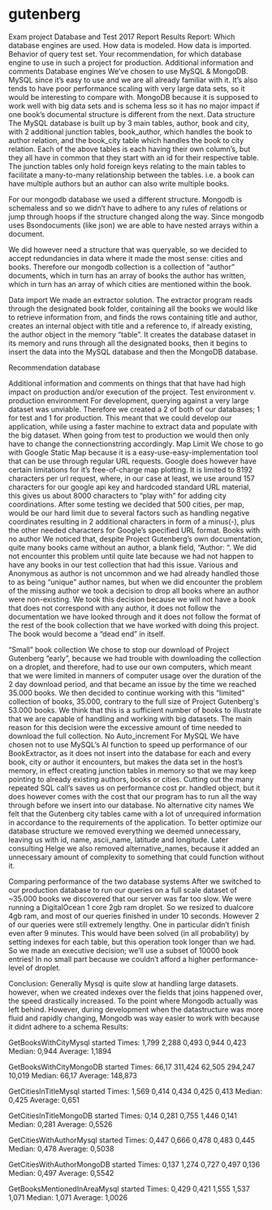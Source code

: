 # gutenberg
Exam project Database and Test 2017
Report Results
Report:
Which database engines are used.
How data is modeled.
How data is imported.
Behavior of query test set.
Your recommendation, for which database engine to use in such a project for production.
Additional information and comments
Database engines
We’ve chosen to use MySQL & MongoDB.
MySQL since it’s easy to use and we are all already familiar with it. 
It’s also tends to have poor performance scaling with very large data sets, so it would be interesting to compare with.
MongoDB because it is supposed to work well with big data sets and is schema less so it has no major impact if one book’s documental structure is different from the next.
Data structure
The MySQL database is built up by 3 main tables, author, book and city, with 2 additional junction tables, book_author, which handles the book to author relation, and the book_city table which handles the book to city relation.
Each of the above tables is each having their own column’s, but they all have in common that they start with an id for their respective table.
The junction tables only hold foreign keys relating to the main tables to facilitate a many-to-many relationship between the tables. i.e. a book can have multiple authors but an author can also write multiple books.
 
For our mongodb database we used a different structure. Mongodb is schemaless and so we didn’t have to adhere to any rules of relations or jump through hoops if the structure changed along the way. Since mongodb uses Bsondocuments (like json) we are able to have nested arrays within a document.
 
We did however need a structure that was queryable, so we decided to accept redundancies in data where it made the most sense: cities and books.
Therefore our mongodb collection is a collection of “author” documents, which in turn has an array of books the author has written, which in turn has an array of which cities are mentioned within the book.
 
 
Data import
We made an extractor solution.
The extractor program reads through the designated book folder, containing all the books we would like to retrieve information from, and finds the rows containing title and author, creates an internal object with title and a reference to, if already existing, the author object in the memory “table”.
It creates the database dataset in its memory and runs through all the designated books, then it begins to insert the data into the MySQL database and then the MongoDB database.
 
 
 
Recommendation database
 
 
 
 
Additional information and comments on things that that have had high impact on production and/or execution of the project.
Test environment v. production environment
For development, querying against a very large dataset was unviable. Therefore we created a 2 of both of our databases; 1 for test and 1 for production. This meant that we could develop our application, while using a faster machine to extract data and populate with the big dataset.
When going from test to production we would then only have to change the connectionstring accordingly.
Map Limit
We chose to go with Google Static Map because it is a easy-use-easy-implementation tool that can be use through regular URL requests.
Google does however have certain limitations for it’s free-of-charge map plotting.
It is limited to 8192 characters per url request, where, in our case at least, we use around 157 characters for our google api key and hardcoded standard URL material, this gives us about 8000 characters to “play with” for adding city coordinations. After some testing we decided that 500 cities, per map, would be our hard limit due to several factors such as handling negative coordinates resulting in 2 additional characters in form of a minus(-), plus the other needed characters for Google’s specified URL format.
Books with no author
We noticed that, despite Project Gutenberg’s own documentation, quite many books came without an author, a blank field, “Author: “. We did not encounter this problem until quite late because we had not happen to have any books in our test collection that had this issue.
Various and Anonymous as author is not uncommon and we had already handled those to as being “unique” author names, but when we did encounter the problem of the missing author we took a decision to drop all books where an author were non-existing.
We took this decision because we will not have a book that does not correspond with any author, it does not follow the documentation we have looked through and it does not follow the format of the rest of the book collection that we have worked with doing this project.
The book would become a “dead end” in itself.
 
“Small” book collection
We chose to stop our download of Project Gutenberg “early”, because we had trouble with downloading the collection on a droplet, and therefore, had to use our own computers, which meant that we were limited in manners of computer usage over the duration of the 2 day download period, and that became an issue by the time we reached 35.000 books.
We then decided to continue working with this “limited” collection of books, 35.000, contrary to the full size of Project Gutenberg's 53.000 books.
We think that this is a sufficient number of books to illustrate that we are capable of handling and working with big datasets.
The main reason for this decision were the excessive amount of time needed to download the full collection.
No Auto_increment For MySQL
We have chosen not to use MySQL’s AI function to speed up performance of our BookExtractor, as it does not insert into the database for each and every book, city or author it encounters, but makes the data set in the host’s memory, in effect creating junction tables in memory so that we may keep pointing to already existing authors, books or cities.
Cutting out the many repeated SQL call’s saves us on performance cost pr. handled object, but it does however comes with the cost that our program has to run all the way through before we insert into our database.
No alternative city names
We felt that the Gutenberg city tables came with a lot of unrequired information in accordance to the requirements of the application. To better optimize our database structure we removed everything we deemed unnecessary, leaving us with id, name, ascii_name, latitude and longitude. Later consulting Helge we also removed alternative_names, because it added an unnecessary amount of complexity to something that could function without it. 
 
Comparing performance of the two database systems
After we switched to our production database to run our queries on a full scale dataset of ~35.000 books we discovered that our server was far too slow. We were running a DigitalOcean 1 core 2gb ram droplet.
So we resized to dualcore 4gb ram, and most of our queries finished in under 10 seconds. However 2 of our queries were still extremely lengthy. One in particular didn’t finish even after 9 minutes. This would have been solved (in all probability) by setting indexes for each table, but this operation took longer than we had.
So we made an executive decision; we’ll use a subset of 10000 book entries!
In no small part because we couldn’t afford a higher performance-level of droplet.

Conclusion: Generally Mysql is quite slow at handling large datasets. however, when we created indexes over the fields that joins happened over, the speed drastically increased. To the point where Mongodb actually was left behind.
However, during development when the datastructure was more fluid and rapidly changing, Mongodb was way easier to work with because it didnt adhere to a schema
Results:

GetBooksWithCityMysql started
Times:
1,799
2,288
0,493
0,944
0,423
Median: 0,944
Average: 1,1894

GetBooksWithCityMongoDB started
Times:
66,17
311,424
62,505
294,247
10,019
Median: 66,17
Average: 148,873

GetCitiesInTitleMysql started
Times:
1,569
0,414
0,434
0,425
0,413
Median: 0,425
Average: 0,651

GetCitiesInTitleMongoDB started
Times:
0,14
0,281
0,755
1,446
0,141
Median: 0,281
Average: 0,5526

GetCitiesWithAuthorMysql started
Times:
0,447
0,666
0,478
0,483
0,445
Median: 0,478
Average: 0,5038

GetCitiesWithAuthorMongoDB started
Times:
0,137
1,274
0,727
0,497
0,136
Median: 0,497
Average: 0,5542

GetBooksMentionedInAreaMysql started
Times:
0,429
0,421
1,555
1,537
1,071
Median: 1,071
Average: 1,0026
